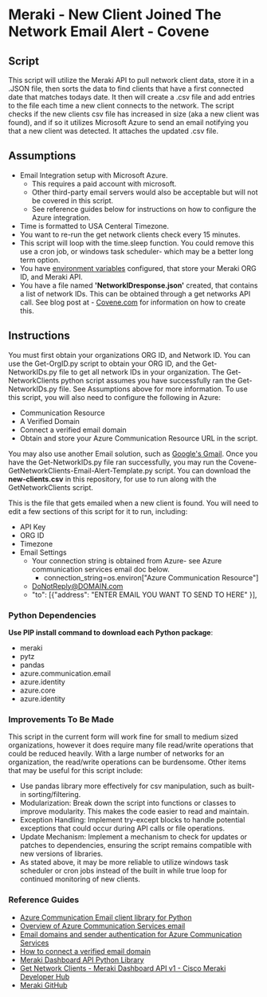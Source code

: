 #  Meraki - New Client Joined The Network Email Alert - Covene
## Script
This script will utilize the Meraki API to pull network client data, store it in a .JSON file, then sorts the data to find clients that have a first connected date that matches todays date. It then will create a .csv file and add entries to the file each time a new client connects to the network. The script checks if the new clients csv file has increased in size (aka a new client was found), and if so it utilizes Microsoft Azure to send an email notifying you that a new client was detected. It attaches the updated .csv file. 
## Assumptions

- Email Integration setup with Microsoft Azure.
    - This requires a paid account with microsoft.
    - Other third-party email servers would also be acceptable but will not be covered in this script. 
    - See reference guides below for instructions on how to configure the Azure integration.
- Time is formatted to USA Centeral Timezone.
- You want to re-run the get network clients check every 15 minutes.
- This script will loop with the time.sleep function. You could remove this use a cron job, or windows task scheduler- which may be a better long term option. 
- You have [environment variables](https://www.freecodecamp.org/news/python-env-vars-how-to-get-an-environment-variable-in-python/) configured, that store your Meraki ORG ID, and Meraki API. 
- You have a file named **'NetworkIDresponse.json'** created, that contains a list of network IDs. This can be obtained through a get networks API call. See blog post at - [Covene.com](https://covene.com/news-blog/)  for information on how to create this. 


## Instructions
You must first obtain your organizations ORG ID, and Network ID. You can use the Get-OrgID.py script to obtain your ORG ID, and the Get-NetworkIDs.py file to get all network IDs in your organization. The Get-NetworkClients python script assumes you have successfully ran the Get-NetworkIDs.py file. See Assumptions above for more information. To use this script, you will also need to configure the following in Azure:
- Communication Resource
- A Verified Domain
- Connect a verified email domain
- Obtain and store your Azure Communication Resource URL in the script.

You may also use another Email solution, such as [Google's Gmail](https://mailtrap.io/blog/python-send-email-gmail/).
Once you have the Get-NetworkIDs.py file ran successfully, you may run the Covene-GetNetworkClients-Email-Alert-Template.py script. You can download the **new-clients.csv** in this repository, for use to run along with the GetNetworkClients script. 

This is the file that gets emailed when a new client is found. You will need to edit a few sections of this script for it to run, including:
- API Key
- ORG ID
- Timezone
- Email Settings
    - Your connection string is obtained from Azure- see Azure communication services email doc below.
        - connection_string=os.environ["Azure Communication Resource"] 
    - DoNotReply@DOMAIN.com
    - "to": [{"address": "ENTER EMAIL YOU WANT TO SEND TO HERE" }],

### Python Dependencies
**Use PIP install command to download each Python package**:
- meraki
- pytz
- pandas
- azure.communication.email
- azure.identity
- azure.core
- azure.identity

### Improvements To Be Made
This script in the current form will work fine for small to medium sized organizations, however it does require many file read/write operations that could be reduced heavily. With a large number of networks for an organization, the read/write operations can be burdensome. Other items that may be useful for this script include:
- Use pandas library more effectively for csv manipulation, such as built-in sorting/filtering.
- Modularization: Break down the script into functions or classes to improve modularity. This makes the code easier to read and maintain.
- Exception Handling: Implement try-except blocks to handle potential exceptions that could occur during API calls or file operations.
- Update Mechanism: Implement a mechanism to check for updates or patches to dependencies, ensuring the script remains compatible with new versions of libraries.
- As stated above, it may be more reliable to utilize windows task scheduler or cron jobs instead of the built in while true loop for continued monitoring of new clients.



### Reference Guides
- [Azure Communication Email client library for Python](https://learn.microsoft.com/en-us/python/api/overview/azure/communication-email-readme?view=azure-python/)
- [Overview of Azure Communication Services email](https://learn.microsoft.com/en-us/azure/communication-services/concepts/email/email-overview)
- [Email domains and sender authentication for Azure Communication Services](https://learn.microsoft.com/en-us/azure/communication-services/concepts/email/email-domain-and-sender-authentication)
- [How to connect a verified email domain](https://learn.microsoft.com/en-us/azure/communication-services/quickstarts/email/connect-email-communication-resource?pivots=azure-portal)
- [Meraki Dashboard API Python Library](https://developer.cisco.com/meraki/api-v1/python/)
- [Get Network Clients - Meraki Dashboard API v1 - Cisco Meraki Developer Hub](https://developer.cisco.com/meraki/api-v1/get-network-clients/)
- [Meraki GitHub](https://github.com/meraki/dashboard-api-python/blob/main/README.md)
